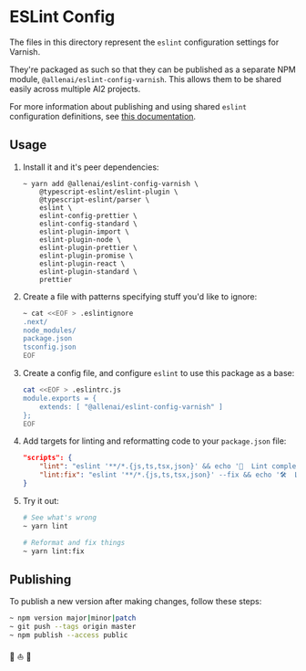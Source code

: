 # ESLint Config

The files in this directory represent the `eslint` configuration settings
for Varnish.

They're packaged as such so that they can be published as a separate NPM module,
`@allenai/eslint-config-varnish`. This allows them to be shared easily
across multiple AI2 projects.

For more information about publishing and using shared `eslint` configuration
definitions, see [this documentation](https://eslint.org/docs/user-guide/configuring).

## Usage

1. Install it and it's peer dependencies:

    ```shell
    ~ yarn add @allenai/eslint-config-varnish \
        @typescript-eslint/eslint-plugin \
        @typescript-eslint/parser \
        eslint \
        eslint-config-prettier \
        eslint-config-standard \
        eslint-plugin-import \
        eslint-plugin-node \
        eslint-plugin-prettier \
        eslint-plugin-promise \
        eslint-plugin-react \
        eslint-plugin-standard \
        prettier
    ```

2. Create a file with patterns specifying stuff you'd like to ignore:

    ```bash
    ~ cat <<EOF > .eslintignore
    .next/
    node_modules/
    package.json
    tsconfig.json
    EOF
    ```

3. Create a config file, and configure `eslint` to use this package as a base:

    ```bash
    cat <<EOF > .eslintrc.js
    module.exports = {
        extends: [ "@allenai/eslint-config-varnish" ]
    };
    EOF
    ```

4. Add targets for linting and reformatting code to your `package.json` file:

    ```json
    "scripts": {
        "lint": "eslint '**/*.{js,ts,tsx,json}' && echo '💫  Lint complete.'",
        "lint:fix": "eslint '**/*.{js,ts,tsx,json}' --fix && echo '🛠  Lint --fix complete.'",
    }
    ```

5. Try it out:

    ```bash
    # See what's wrong
    ~ yarn lint

    # Reformat and fix things
    ~ yarn lint:fix
    ```

## Publishing

To publish a new version after making changes, follow these steps:

```bash
~ npm version major|minor|patch
~ git push --tags origin master
~ npm publish --access public
```

🤘 ⛵️ 🎨
